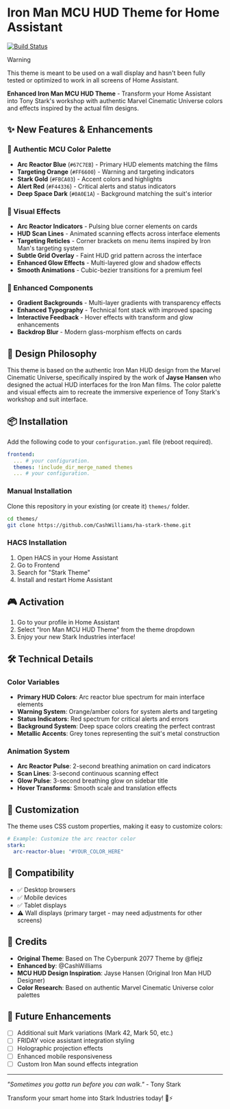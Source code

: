# Iron Man MCU HUD Theme for Home Assistant

[![Build Status](https://github.com/CashWilliams/ha-stark-theme/workflows/.github/workflows/workflow.yml/badge.svg)](https://github.com/CashWilliams/ha-stark-theme/actions)

> [!WARNING]
> This theme is meant to be used on a wall display and hasn't been fully
> tested or optimized to work in all screens of Home Assistant.

**Enhanced Iron Man MCU HUD Theme** - Transform your Home Assistant into Tony Stark's workshop with authentic Marvel Cinematic Universe colors and effects inspired by the actual film designs.

## ✨ New Features & Enhancements

### 🎨 Authentic MCU Color Palette
- **Arc Reactor Blue** (`#67C7EB`) - Primary HUD elements matching the films
- **Targeting Orange** (`#FF6600`) - Warning and targeting indicators
- **Stark Gold** (`#FBCA03`) - Accent colors and highlights
- **Alert Red** (`#F44336`) - Critical alerts and status indicators
- **Deep Space Dark** (`#0A0E1A`) - Background matching the suit's interior

### 🔋 Visual Effects
- **Arc Reactor Indicators** - Pulsing blue corner elements on cards
- **HUD Scan Lines** - Animated scanning effects across interface elements
- **Targeting Reticles** - Corner brackets on menu items inspired by Iron Man's targeting system
- **Subtle Grid Overlay** - Faint HUD grid pattern across the interface
- **Enhanced Glow Effects** - Multi-layered glow and shadow effects
- **Smooth Animations** - Cubic-bezier transitions for a premium feel

### 💎 Enhanced Components
- **Gradient Backgrounds** - Multi-layer gradients with transparency effects
- **Enhanced Typography** - Technical font stack with improved spacing
- **Interactive Feedback** - Hover effects with transform and glow enhancements
- **Backdrop Blur** - Modern glass-morphism effects on cards

## 🎯 Design Philosophy

This theme is based on the authentic Iron Man HUD design from the Marvel Cinematic Universe, specifically inspired by the work of **Jayse Hansen** who designed the actual HUD interfaces for the Iron Man films. The color palette and visual effects aim to recreate the immersive experience of Tony Stark's workshop and suit interface.

## 📦 Installation

Add the following code to your `configuration.yaml` file (reboot required).

```yaml
frontend:
  ... # your configuration.
  themes: !include_dir_merge_named themes
  ... # your configuration.
```

### Manual Installation

Clone this repository in your existing (or create it) `themes/` folder.

```bash
cd themes/
git clone https://github.com/CashWilliams/ha-stark-theme.git
```

### HACS Installation

1. Open HACS in your Home Assistant
2. Go to Frontend
3. Search for "Stark Theme"
4. Install and restart Home Assistant

## 🎮 Activation

1. Go to your profile in Home Assistant
2. Select "Iron Man MCU HUD Theme" from the theme dropdown
3. Enjoy your new Stark Industries interface!

## 🛠️ Technical Details

### Color Variables
- **Primary HUD Colors**: Arc reactor blue spectrum for main interface elements
- **Warning System**: Orange/amber colors for system alerts and targeting
- **Status Indicators**: Red spectrum for critical alerts and errors
- **Background System**: Deep space colors creating the perfect contrast
- **Metallic Accents**: Grey tones representing the suit's metal construction

### Animation System
- **Arc Reactor Pulse**: 2-second breathing animation on card indicators
- **Scan Lines**: 3-second continuous scanning effect
- **Glow Pulse**: 3-second breathing glow on sidebar title
- **Hover Transforms**: Smooth scale and translation effects

## 🎨 Customization

The theme uses CSS custom properties, making it easy to customize colors:

```yaml
# Example: Customize the arc reactor color
stark:
  arc-reactor-blue: "#YOUR_COLOR_HERE"
```

## 📱 Compatibility

- ✅ Desktop browsers
- ✅ Mobile devices
- ✅ Tablet displays
- ⚠️ Wall displays (primary target - may need adjustments for other screens)

## 🤖 Credits

- **Original Theme**: Based on The Cyberpunk 2077 Theme by @flejz
- **Enhanced by**: @CashWilliams
- **MCU HUD Design Inspiration**: Jayse Hansen (Original Iron Man HUD Designer)
- **Color Research**: Based on authentic Marvel Cinematic Universe color palettes

## 🚀 Future Enhancements

- [ ] Additional suit Mark variations (Mark 42, Mark 50, etc.)
- [ ] FRIDAY voice assistant integration styling
- [ ] Holographic projection effects
- [ ] Enhanced mobile responsiveness
- [ ] Custom Iron Man sound effects integration

---

*"Sometimes you gotta run before you can walk."* - Tony Stark

Transform your smart home into Stark Industries today! 🔧⚡